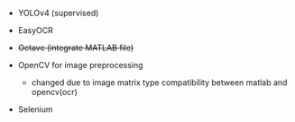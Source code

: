 - YOLOv4 (supervised)
- EasyOCR

- ~~Octave (integrate MATLAB file)~~
- OpenCV for image preprocessing
  - changed due to image matrix type compatibility between matlab and opencv(ocr)
- Selenium 
